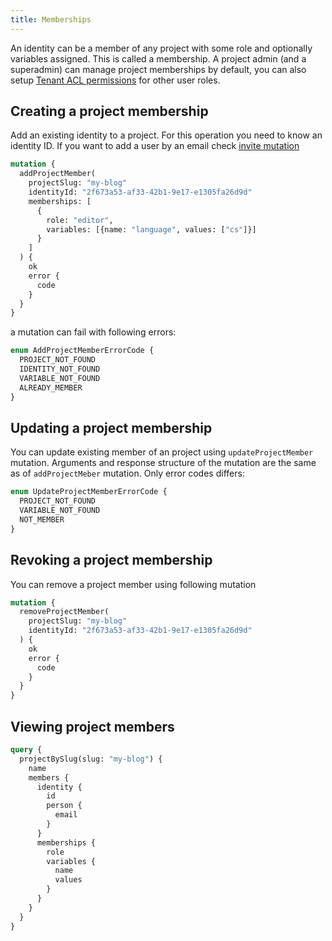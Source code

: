 ```yaml
---
title: Memberships
---
```


An identity can be a member of any project with some role and optionally variables assigned. This is called a membership. A project admin (and a superadmin) can manage project memberships by default, you can also setup [Tenant ACL permissions](/reference/engine/schema/acl.md#tenant-permissions) for other user roles.

## Creating a project membership

Add an existing identity to a project. For this operation you need to know an identity ID. If you want to add a user by an email check [invite mutation](users.md#invite)

```graphql
mutation {
  addProjectMember(
    projectSlug: "my-blog" 
    identityId: "2f673a53-af33-42b1-9e17-e1305fa26d9d"
    memberships: [
      {
        role: "editor",
        variables: [{name: "language", values: ["cs"]}]
      }
    ]
  ) {
    ok
    error {
      code
    } 
  }
}
```

a mutation can fail with following errors:
```graphql
enum AddProjectMemberErrorCode {
  PROJECT_NOT_FOUND
  IDENTITY_NOT_FOUND
  VARIABLE_NOT_FOUND
  ALREADY_MEMBER
}
```

## Updating a project membership

You can update existing member of an project using `updateProjectMember` mutation. Arguments and response structure of the mutation are the same as of `addProjectMeber` mutation. Only error codes differs:

```graphql
enum UpdateProjectMemberErrorCode {
  PROJECT_NOT_FOUND
  VARIABLE_NOT_FOUND
  NOT_MEMBER
}
```

## Revoking a project membership

You can remove a project member using following mutation
```graphql
mutation {
  removeProjectMember(
    projectSlug: "my-blog" 
    identityId: "2f673a53-af33-42b1-9e17-e1305fa26d9d"
  ) {
    ok
    error {
      code
    } 
  }
}
```
## Viewing project members

```graphql
query {
  projectBySlug(slug: "my-blog") {
    name
    members {
      identity {
        id
        person {
          email
        }
      }
      memberships {
        role
        variables {
          name
          values
        }
      }
    }
  }
}
```
